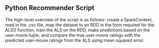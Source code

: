## Python Recommender Script

The high-level overview of the script is as follows: create a SparkContext, read in the .csv file, map the dataset to an RDD in the form required for the ALS() function, train the ALS on the RDD, make predictions based on the user-movie tuple, and compare the true user-movie ratings with the predicted user-movie ratings from the ALS using mean squared error.

